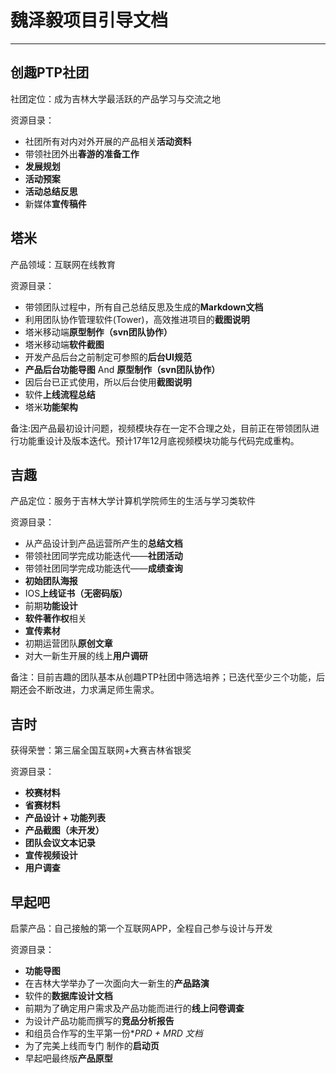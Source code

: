 # 魏泽毅项目引导文档

----------

## 创趣PTP社团 ##

社团定位：成为吉林大学最活跃的产品学习与交流之地

资源目录：

 - 社团所有对内对外开展的产品相关**活动资料**
 - 带领社团外出**春游的准备工作**
 - **发展规划**
 - **活动预案**
 - **活动总结反思**
 - 新媒体**宣传稿件**
 

## 塔米 ##
产品领域：互联网在线教育

资源目录：

 - 带领团队过程中，所有自己总结反思及生成的**Markdown文档**
 - 利用团队协作管理软件(Tower)，高效推进项目的**截图说明**
 - 塔米移动端**原型制作（svn团队协作）**
 - 塔米移动端**软件截图**
 - 开发产品后台之前制定可参照的**后台UI规范**
 - **产品后台功能导图** And **原型制作（svn团队协作）**
 - 因后台已正式使用，所以后台使用**截图说明**
 - 软件**上线流程总结**
 - 塔米**功能架构**


备注:因产品最初设计问题，视频模块存在一定不合理之处，目前正在带领团队进行功能重设计及版本迭代。预计17年12月底视频模块功能与代码完成重构。

## 吉趣 ##
产品定位：服务于吉林大学计算机学院师生的生活与学习类软件

资源目录：

 - 从产品设计到产品运营所产生的**总结文档**
 - 带领社团同学完成功能迭代——**社团活动**
 - 带领社团同学完成功能迭代——**成绩查询**
 - **初始团队海报**
 - IOS**上线证书（无密码版）**
 - 前期**功能设计**
 - **软件著作权**相关
 - **宣传素材**
 - 初期运营团队**原创文章**
 - 对大一新生开展的线上**用户调研**

备注：目前吉趣的团队基本从创趣PTP社团中筛选培养；已迭代至少三个功能，后期还会不断改进，力求满足师生需求。

## 吉时 ##
获得荣誉：第三届全国互联网+大赛吉林省银奖

资源目录：

 - **校赛材料**
 - **省赛材料**
 - **产品设计 + 功能列表**
 - **产品截图（未开发）**
 - **团队会议文本记录**
 - **宣传视频设计**
 - **用户调查**
 
 ## 早起吧 ##
启蒙产品：自己接触的第一个互联网APP，全程自己参与设计与开发

资源目录：

 - **功能导图**
 - 在吉林大学举办了一次面向大一新生的**产品路演**
 - 软件的**数据库设计文档**
 - 前期为了确定用户需求及产品功能而进行的**线上问卷调查**
 - 为设计产品功能而撰写的**竞品分析报告**
 - 和组员合作写的生平第一份**PRD **+* MRD 文档**
 - 为了完美上线而专门 制作的**启动页**
 - 早起吧最终版**产品原型**




 
